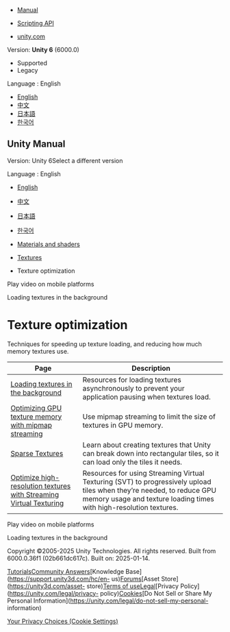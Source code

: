 [](https://docs.unity3d.com)

  * [Manual](../Manual/index.html)
  * [Scripting API](../ScriptReference/index.html)

  * [unity.com](https://unity.com/)

Version: **Unity 6** (6000.0)

  * Supported
  * Legacy

Language : English

  * [English](/Manual/TextureLoading.html)
  * [中文](/cn/current/Manual/TextureLoading.html)
  * [日本語](/ja/current/Manual/TextureLoading.html)
  * [한국어](/kr/current/Manual/TextureLoading.html)

[](https://docs.unity3d.com)

## Unity Manual

Version: Unity 6Select a different version

Language : English

  * [English](/Manual/TextureLoading.html)
  * [中文](/cn/current/Manual/TextureLoading.html)
  * [日本語](/ja/current/Manual/TextureLoading.html)
  * [한국어](/kr/current/Manual/TextureLoading.html)

  * [Materials and shaders](materials-and-shaders.html)
  * [Textures](Textures-landing.html)
  * Texture optimization

[](MovieTexture-mobile.html)

Play video on mobile platforms

[](LoadingTextureandMeshData-introduction.html)

Loading textures in the background

# Texture optimization

Techniques for speeding up texture loading, and reducing how much memory
textures use.

**Page** | **Description**  
---|---  
[Loading textures in the background](LoadingTextureandMeshData-introduction.html) | Resources for loading textures asynchronously to prevent your application pausing when textures load.  
[Optimizing GPU texture memory with mipmap streaming](TextureStreaming.html) | Use mipmap streaming to limit the size of textures in GPU memory.  
[Sparse Textures](SparseTextures.html) | Learn about creating textures that Unity can break down into rectangular tiles, so it can load only the tiles it needs.  
[Optimize high-resolution textures with Streaming Virtual Texturing](svt-streaming-virtual-texturing.html) | Resources for using Streaming Virtual Texturing (SVT) to progressively upload tiles when they’re needed, to reduce GPU memory usage and texture loading times with high-resolution textures.  
  
[](MovieTexture-mobile.html)

Play video on mobile platforms

[](LoadingTextureandMeshData-introduction.html)

Loading textures in the background

Copyright ©2005-2025 Unity Technologies. All rights reserved. Built from
6000.0.36f1 (02b661dc617c). Built on: 2025-01-14.

[Tutorials](https://learn.unity.com/)[Community
Answers](https://answers.unity3d.com)[Knowledge
Base](https://support.unity3d.com/hc/en-
us)[Forums](https://forum.unity3d.com)[Asset Store](https://unity3d.com/asset-
store)[Terms of
use](https://docs.unity3d.com/Manual/TermsOfUse.html)[Legal](https://unity.com/legal)[Privacy
Policy](https://unity.com/legal/privacy-
policy)[Cookies](https://unity.com/legal/cookie-policy)[Do Not Sell or Share
My Personal Information](https://unity.com/legal/do-not-sell-my-personal-
information)

[Your Privacy Choices (Cookie Settings)](javascript:void\(0\);)

